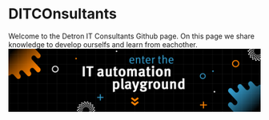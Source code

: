 # DITCOnsultants
Welcome to the Detron IT Consultants Github page. On this page we share knowledge to develop ourselfs and learn from eachother.
![alt text](https://github.com/DITCOnsultants/.github/blob/main/ditco_linkedin_banner_v3%5B1%5D%5B3%5D.jpg?raw=true)
